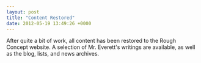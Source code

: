 ```yaml
---
layout: post
title: "Content Restored"
date: 2012-05-19 13:49:26 +0000
---
```

After quite a bit of work, all content has been restored to the Rough Concept website. A selection of Mr. Everett's writings are available, as well as the blog, lists, and news archives.

